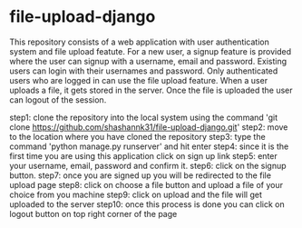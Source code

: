# file-upload-django

This repository consists of a web application with user authentication system and file upload featute. For a new user, a signup feature is provided where the user can signup with a username, email and password. Existing users can login with their usernames and password. Only authenticated users who are logged in can use the file upload feature. When a user uploads a file, it gets stored in the server. Once the file is uploaded the user can logout of the session.

step1: clone the repository into the local system using the command 'git clone https://github.com/shashannk31/file-upload-django.git'
step2: move to the location where you have cloned the repository
step3: type the command 'python manage.py runserver' and hit enter
step4: since it is the first time you are using this application click on sign up link
step5: enter your username, email, password and confirm it.
step6: click on the signup button.
step7: once you are signed up you will be redirected to the file upload page
step8: click on choose a file button and upload a file of your choice from you machine
step9: click on upload and the file will get uploaded to the server
step10: once this process is done you can click on logout button on top right corner of the page
